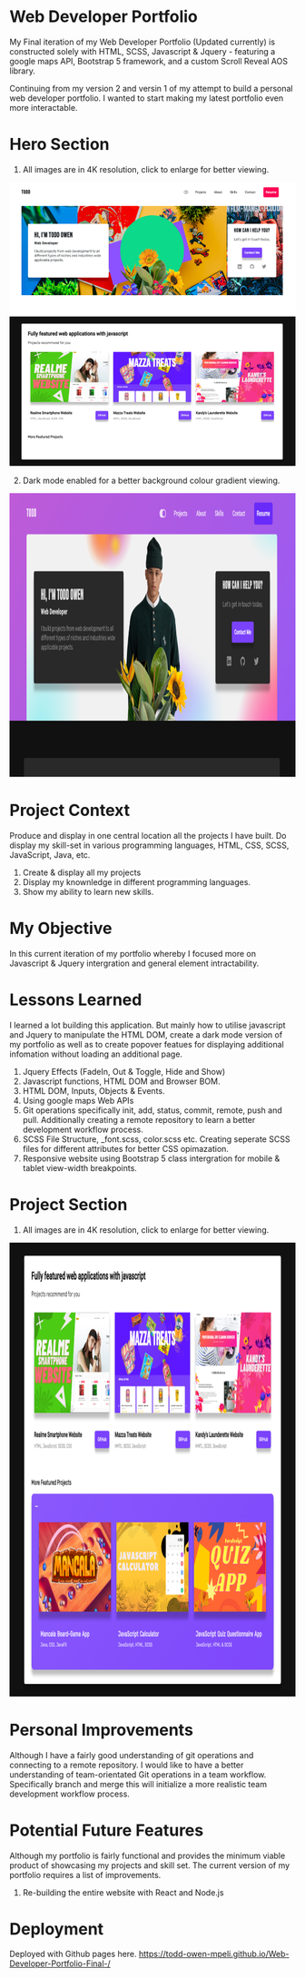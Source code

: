 # Web Developer Portfolio
My Final iteration of my Web Developer Portfolio (Updated currently) is constructed solely with HTML, SCSS, Javascript & Jquery - featuring a google maps API, Bootstrap 5 framework, and a custom Scroll Reveal AOS library.

Continuing from my version 2 and versin 1 of my attempt to build a personal web developer portfolio. I wanted to start making my latest portfolio even more interactable.

# Hero Section

1. All images are in 4K resolution, click to enlarge for better viewing.

<img src="src/img/Home%20and%20Project%20section%20screenshot.png" width="100%" height="500px">

2. Dark mode enabled for a better background colour gradient viewing.

<img src="src/img/Landing%20Page%20Screenshot%20Dark%20mode.png" width="100%" height="500px">

# Project Context
Produce and display in one central location all the projects I have built. Do display my skill-set in various programming languages, HTML, CSS, SCSS, JavaScript, Java, etc.  

1. Create & display all my projects
2. Display my knownledge in different programming languages.
3. Show my ability to learn new skills.

# My Objective
In this current iteration of my portfolio whereby I focused more on Javascript & Jquery intergration and general element intractability.

# Lessons Learned
I learned a lot building this application. But mainly how to utilise javascript and Jquery to manipulate the HTML DOM, 
create a dark mode version of my portfolio as well as to create popover featues for displaying additional infomation without loading an additional page.

1. Jquery Effects (FadeIn, Out & Toggle, Hide and Show)
2. Javascript functions, HTML DOM and Browser BOM.
3. HTML DOM, Inputs, Objects & Events.
3. Using google maps Web APIs
4. Git operations specifically init, add, status, commit, remote, push and pull. Additionally creating a remote repository to learn a better development workflow process.
5. SCSS File Structure, _font.scss, color.scss etc. Creating seperate SCSS files for different attributes for better CSS opimazation.
6. Responsive website using Bootstrap 5 class intergration for mobile & tablet view-width breakpoints.

# Project Section

1. All images are in 4K resolution, click to enlarge for better viewing.

<img src="src/img/Project%20section%20screenshot.png" width="100%" height="800px">

# Personal Improvements
Although I have a fairly good understanding of git operations and connecting to a remote repository. I would like to have a better understanding of team-orientated Git operations in a team workflow. Specifically branch and merge this will initialize a more realistic team development workflow process.

# Potential Future Features
Although my portfolio is fairly functional and provides the minimum viable product of showcasing my projects and skill set. The current version of my portfolio requires a list of improvements.

1. Re-building the entire website with React and Node.js

# Deployment
Deployed with Github pages here. https://todd-owen-mpeli.github.io/Web-Developer-Portfolio-Final-/
